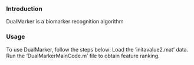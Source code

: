 ### Introduction

DualMarker is a biomarker recognition algorithm
### Usage

To use DualMarker, follow the steps below: Load the ‘initavalue2.mat’ data. Run the ‘DualMarkerMainCode.m’ file to obtain feature ranking.

